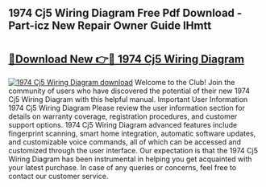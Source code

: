 ## 1974 Cj5 Wiring Diagram Free Pdf Download - Part-icz New Repair Owner Guide lHmtt

# <h2><a href="http://dftu81.blite.top/?on=1974+Cj5+Wiring+Diagram">🔗Download New 👉🔴 1974 Cj5 Wiring Diagram</a></h2>

[![1974 Cj5 Wiring Diagram download](https://i.imgur.com/lujVjoI.png)](http://dftu81.blite.top/?on=1974+Cj5+Wiring+Diagram)
Welcome to the Club! Join the community of users who have discovered the potential of their new 1974 Cj5 Wiring Diagram with this helpful manual. Important User Information 1974 Cj5 Wiring Diagram Please review the user information section for details on warranty coverage, registration procedures, and customer support options. 1974 Cj5 Wiring Diagram advanced features include fingerprint scanning, smart home integration, automatic software updates, and customizable voice commands, all of which can be accessed and customized through the user interface. Our expectation is that the 1974 Cj5 Wiring Diagram has been instrumental in helping you get acquainted with your latest purchase. In case of any queries or concerns, feel free to contact our customer service.
